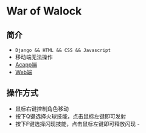 # War of Walock
## 简介
- `Django && HTML && CSS && Javascript`
- 移动端无法操作
- [Acapp端](https://www.acwing.com/file_system/file/content/whole/index/content/5958610/)
- [Web端](https://app2433.acapp.acwing.com.cn/)
## 操作方式
- 鼠标右键控制角色移动
- 按下Q键选择火球技能，点击鼠标左键即可发射
- 按下F键选择闪现技能，点击鼠标左键即可释放闪现 -
